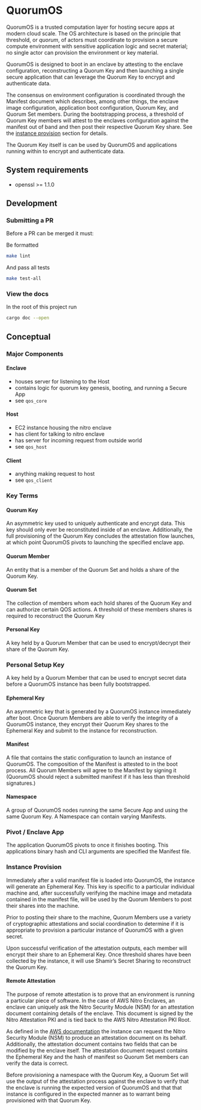 # QuorumOS

QuorumOS is a trusted computation layer for hosting secure apps at modern cloud scale. The OS architecture is based on the principle that threshold, or _quorum_, of actors must coordinate to provision a secure compute environment with sensitive application logic and secret material; no single actor can provision the environment or key material.

QuorumOS is designed to boot in an enclave by attesting to the enclave configuration, reconstructing a Quorum Key and then launching a single secure application that can leverage the Quorum Key to encrypt and authenticate data.

The consensus on environment configuration is coordinated through the Manifest document which describes, among other things, the enclave image configuration, application boot configuration, Quorum Key, and Quorum Set members. During the bootstrapping process, a threshold of Quorum Key members will attest to the enclaves configuration against the manifest out of band and then post their respective Quorum Key share. See the [instance provision](#instance-provision) section for details.

The Quorum Key itself is can be used by QuorumOS and applications running within to encrypt and authenticate data.

## System requirements

- openssl >= 1.1.0

## Development

### Submitting a PR

Before a PR can be merged it must:

Be formatted

```bash
make lint
```

And pass all tests

```bash
make test-all
```

### View the docs

In the root of this project run

```bash
cargo doc --open
```

## Conceptual

### Major Components

#### Enclave

- houses server for listening to the Host
- contains logic for quorum key genesis, booting, and running a Secure App
- see `qos_core`

#### Host

- EC2 instance housing the nitro enclave
- has client for talking to nitro enclave
- has server for incoming request from outside world
- see `qos_host`

#### Client

- anything making request to host
- see `qos_client`

### Key Terms

#### Quorum Key

An asymmetric key used to uniquely authenticate and encrypt data. This key should only ever be reconstituted inside of an enclave. Additionally, the full provisioning of the Quorum Key concludes the attestation flow launches, at which point QuorumOS pivots to launching the specified enclave app.

#### Quorum Member

An entity that is a member of the Quorum Set and holds a share of the Quorum Key.

#### Quorum Set

The collection of members whom each hold shares of the Quorum Key and can authorize certain QOS actions. A threshold of these members shares is required to reconstruct the Quorum Key

#### Personal Key

A key held by a Quorum Member that can be used to encrypt/decrypt their share of the Quorum Key.

### Personal Setup Key

A key held by a Quorum Member that can be used to encrypt secret data before a QuorumOS instance has been fully bootstrapped.

#### Ephemeral Key

An asymmetric key that is generated by a QuorumOS instance immediately after boot. Once Quorum Members are able to verify the integrity of a QuorumOS instance, they encrypt their Quorum Key shares to the Ephemeral Key and submit to the instance for reconstruction.

#### Manifest

A file that contains the static configuration to launch an instance of QuorumOS. The composition of the Manifest is attested to in the boot process. All Quorum Members will agree to the Manifest by signing it (QuorumOS should reject a submitted manifest if it has less than threshold signatures.)

#### Namespace

A group of QuorumOS nodes running the same Secure App and using the same Quorum Key. A Namespace can contain varying Manifests.

### Pivot / Enclave App

The application QuorumOS pivots to once it finishes booting. This applications binary hash and CLI arguments are specified the Manifest file.

### Instance Provision

Immediately after a valid manifest file is loaded into QuorumOS, the instance will generate an Ephemeral Key. This key is specific to a particular individual machine and, after successfully verifying the machine image and metadata contained in the manifest file, will be used by the Quorum Members to post their shares into the machine.

Prior to posting their share to the machine, Quorum Members use a variety of cryptographic attestations and social coordination to determine if it is appropriate to provision a particular instance of QuorumOS with a given secret.

Upon successful verification of the attestation outputs, each member will encrypt their share to an Ephemeral Key. Once threshold shares have been collected by the instance, it will use Shamir’s Secret Sharing to reconstruct the Quorum Key.

#### Remote Attestation

The purpose of remote attestation is to prove that an environment is running a particular piece of software. In the case of AWS Nitro Enclaves, an enclave can uniquely ask the Nitro Security Module (NSM) for an attestation document containing details of the enclave. This document is signed by the Nitro Attestation PKI and is tied back to the AWS Nitro Attestation PKI Root.

As defined in the [AWS documentation](https://docs.aws.amazon.com/enclaves/latest/user/verify-root.html) the instance can request the Nitro Security Module (NSM) to produce an attestation document on its behalf. Additionally, the attestation document contains two fields that can be modified by the enclave itself. The attestation document request contains the Ephemeral Key and the hash of manifest so Quorum Set members can verify the data is correct.

Before provisioning a namespace with the Quorum Key, a Quorum Set will use the output of the attestation process against the enclave to verify that the enclave is running the expected version of QuorumOS and that that instance is configured in the expected manner as to warrant being provisioned with that Quorum Key.
